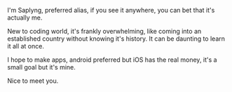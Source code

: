 I'm Saplyng, preferred alias, if you see it anywhere, you can bet that it's actually me.

New to coding world, it's frankly overwhelming, like coming into an established country without
knowing it's history. It can be daunting to learn it all at once.

I hope to make apps, android preferred but iOS has the real money, it's a small goal but it's mine.

Nice to meet you.
